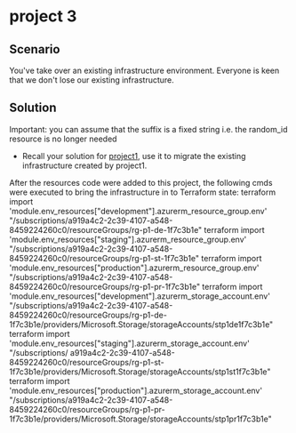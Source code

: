# project 3

## Scenario

You've take over an existing infrastructure environment. Everyone is keen that we don't lose our existing infrastructure.

## Solution

Important: you can assume that the suffix is a fixed string i.e. the random_id resource is no longer needed

- Recall your solution for [project1](../project1/main.tf), use it to migrate the existing infrastructure created by project1.

After the resources code were added to this project, the following cmds were executed to bring the infrastructure in to Terraform state:
terraform import 'module.env_resources[\"development\"].azurerm_resource_group.env' "/subscriptions/a919a4c2-2c39-4107-a548-8459224260c0/resourceGroups/rg-p1-de-1f7c3b1e"
terraform import 'module.env_resources[\"staging\"].azurerm_resource_group.env' "/subscriptions/a919a4c2-2c39-4107-a548-8459224260c0/resourceGroups/rg-p1-st-1f7c3b1e"
terraform import 'module.env_resources[\"production\"].azurerm_resource_group.env' "/subscriptions/a919a4c2-2c39-4107-a548-8459224260c0/resourceGroups/rg-p1-pr-1f7c3b1e"
terraform import 'module.env_resources[\"development\"].azurerm_storage_account.env' "/subscriptions/a919a4c2-2c39-4107-a548-8459224260c0/resourceGroups/rg-p1-de-1f7c3b1e/providers/Microsoft.Storage/storageAccounts/stp1de1f7c3b1e"
terraform import 'module.env_resources[\"staging\"].azurerm_storage_account.env' "/subscriptions/ a919a4c2-2c39-4107-a548-8459224260c0/resourceGroups/rg-p1-st-1f7c3b1e/providers/Microsoft.Storage/storageAccounts/stp1st1f7c3b1e"
terraform import 'module.env_resources[\"production\"].azurerm_storage_account.env' "/subscriptions/a919a4c2-2c39-4107-a548-8459224260c0/resourceGroups/rg-p1-pr-1f7c3b1e/providers/Microsoft.Storage/storageAccounts/stp1pr1f7c3b1e"